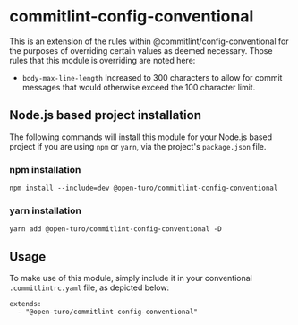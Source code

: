 # commitlint-config-conventional

This is an extension of the rules within @commitlint/config-conventional for
the purposes of overriding certain values as deemed necessary. Those rules
that this module is overriding are noted here:

- `body-max-line-length` Increased to 300 characters to allow for commit messages that would otherwise exceed the 100 character limit.

## Node.js based project installation

The following commands will install this module for your Node.js based project if you are using `npm` or `yarn`, via the project's `package.json` file.

### npm installation

```
npm install --include=dev @open-turo/commitlint-config-conventional
```

### yarn installation

```
yarn add @open-turo/commitlint-config-conventional -D
```

## Usage

To make use of this module, simply include it in your conventional `.commitlintrc.yaml` file, as depicted below:

```
extends:
  - "@open-turo/commitlint-config-conventional"
```
